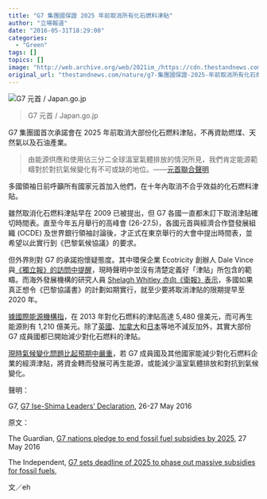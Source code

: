 ```yaml
---
title: "G7 集團國保證 2025 年前取消所有化石燃料津貼"
author: "立場報道"
date: "2016-05-31T18:29:00"
categories:
  - "Green"
tags: []
topics: []
image: "http://web.archive.org/web/2021im_/https://cdn.thestandnews.com/media/photos/cache/TN1_0313_CbzmH_1200x0.jpg"
original_url: "thestandnews.com/nature/g7-集團國保證-2025-年前取消所有化石燃料津貼"
---
```

![G7 元首 / Japan.go.jp](http://web.archive.org/web/2021im_/https://cdn.thestandnews.com/media/photos/cache/TN1_0313_CbzmH_1200x0.jpg)

> G7 元首 / Japan.go.jp

G7 集團國首次承諾會在 2025 年前取消大部份化石燃料津貼，不再資助燃煤、天然氣以及石油產業。

> 由能源供應和使用佔三分二全球溫室氣體排放的情況所見，我們肯定能源範疇對於對抗氣候變化有不可或缺的地位。——[元首聯合聲明](http://web.archive.org/web/20210628165311/http://www.mofa.go.jp/files/000160266.pdf)

多國領袖日前呼籲所有國家元首加入他們，在十年內取消不合乎效益的化石燃料津貼。

雖然取消化石燃料津貼早在 2009 已被提出，但 G7 各國一直都未訂下取消津貼確切時間表。直至今年五月舉行的高峰會 (26-27.5)，各國元首與經濟合作暨發展組織 (OCDE) 及世界銀行領袖討論後，才正式在東京舉行的大會中提出時間表，並希望以此實行到《巴黎氣候協議》的要求。

但外界則對 G7 的承諾抱懷疑態度。其中環保企業 Ecotricity 創辦人 Dale Vince 與[《獨立報》的訪問中提醒](http://web.archive.org/web/20210628165311/http://www.independent.co.uk/environment/g7-2025-subsidies-fossil-fuels-climate-change-global-warming-a7052086.html)，現時聲明中並沒有清楚定義好「津貼」所包含的範疇。而海外發展機構的研究人員 [Shelagh Whitley 亦向《衛報》表示](http://web.archive.org/web/20210628165311/http://www.theguardian.com/environment/2016/may/27/g7-nations-pledge-to-end-fossil-fuel-subsidies-by-2025)，多國如果真正想令《巴黎協議書》的計劃如期實行，就至少要將取消津貼的限期提早至 2020 年。

[據國際能源機構指](http://web.archive.org/web/20210628165311/https://www.iisd.org/gsi/impact-fossil-fuel-subsidies-renewable-energy)，在 2013 年對化石燃料的津貼高達 5,480 億美元，而可再生能源則有 1,210 億美元。除了[英國](http://web.archive.org/web/20210628165311/http://www.theguardian.com/environment/2015/nov/12/uk-breaks-pledge-to-become-only-g7-country-increase-fossil-fuel-subsidies)、[加拿大](http://web.archive.org/web/20210628165311/http://www.huffingtonpost.ca/2016/03/24/oil-patch-woes-give-federal-liberals-cold-feet-on-cutting-fossil-fuel-subsidies_n_9535232.html)和[日本](http://web.archive.org/web/20210628165311/http://www.theguardian.com/world/2016/may/17/japans-coal-fired-plants-to-cause-thousands-of-early-deaths-greenpeace)等地不減反加外，其實大部份 G7 成員國都已開始減少對化石燃料的津貼。

[現時氣候變化問題比起預期中嚴重](../../nature/%E5%85%A8%E7%90%83%E6%9A%96%E5%8C%96%E6%88%96%E6%AF%94%E6%83%B3%E8%B1%A1%E4%B8%AD%E6%9B%B4%E5%9A%B4%E9%87%8D/)，若 G7 成員國及其他國家能減少對化石燃料企業的經濟津貼，將資金轉而發展可再生能源，或能減少溫室氣體排放和對抗到氣候變化。

聲明：

G7, [G7 Ise-Shima Leaders’ Declaration](http://web.archive.org/web/20210628165311/http://www.mofa.go.jp/files/000160266.pdf), 26-27 May 2016

原文：

The Guardian, [G7 nations pledge to end fossil fuel subsidies by 2025](http://web.archive.org/web/20210628165311/http://www.theguardian.com/environment/2016/may/27/g7-nations-pledge-to-end-fossil-fuel-subsidies-by-2025), 27 May 2016

The Independent, [G7 sets deadline of 2025 to phase out massive subsidies for fossil fuels](http://web.archive.org/web/20210628165311/http://www.independent.co.uk/environment/g7-2025-subsidies-fossil-fuels-climate-change-global-warming-a7052086.html), 

文／eh